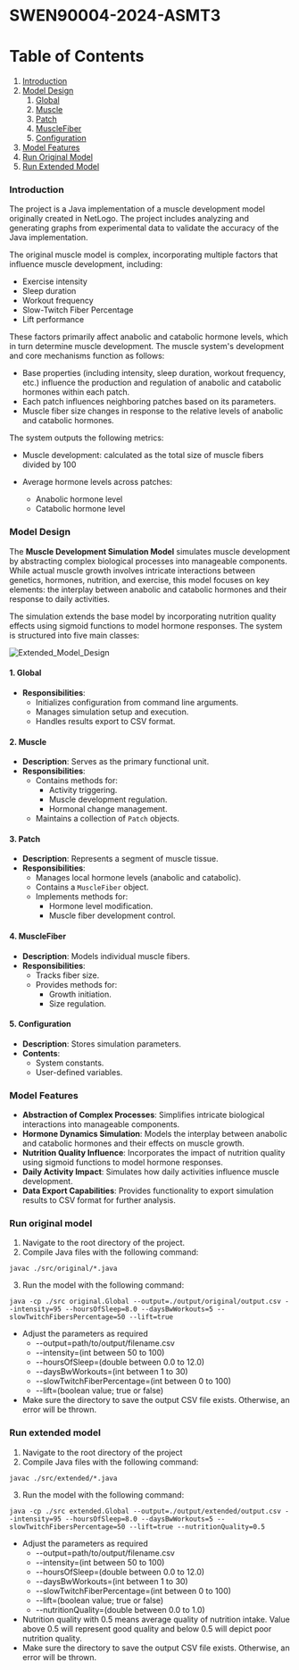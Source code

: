 # SWEN90004-2024-ASMT3

# Table of Contents

1. [Introduction](#introduction)
2. [Model Design](#model-design)
    1. [Global](#1-global)
    2. [Muscle](#2-muscle)
    3. [Patch](#3-patch)
    4. [MuscleFiber](#4-musclefiber)
    5. [Configuration](#5-configuration)
3. [Model Features](#model-features)
4. [Run Original Model](#run-original-model)
5. [Run Extended Model](#run-extended-model)


### Introduction

The project is a Java implementation of a muscle development model originally created in NetLogo. The project includes analyzing and generating graphs from experimental data to validate the accuracy of the Java implementation.

The original muscle model is complex, incorporating multiple factors that influence muscle development, including:

- Exercise intensity
- Sleep duration
- Workout frequency
- Slow-Twitch Fiber Percentage
- Lift performance

These factors primarily affect anabolic and catabolic hormone levels, which in turn determine muscle development. The muscle system's development and core mechanisms function as follows:

- Base properties (including intensity, sleep duration, workout frequency, etc.) influence the production and regulation of anabolic and catabolic hormones within each patch.
- Each patch influences neighboring patches based on its parameters.
- Muscle fiber size changes in response to the relative levels of anabolic and catabolic hormones.

The system outputs the following metrics:

- Muscle development: calculated as the total size of muscle fibers divided by 100
- Average hormone levels across patches:

    - Anabolic hormone level
    - Catabolic hormone level


### Model Design

The **Muscle Development Simulation Model** simulates muscle development by abstracting complex biological processes into manageable components. While actual muscle growth involves intricate interactions between genetics, hormones, nutrition, and exercise, this model focuses on key elements: the interplay between anabolic and catabolic hormones and their response to daily activities.

The simulation extends the base model by incorporating nutrition quality effects using sigmoid functions to model hormone responses. The system is structured into five main classes:

![Extended_Model_Design](https://github.com/user-attachments/assets/5e15ae91-1c51-444b-9d7e-e9dc60721e70)

#### 1. Global
- **Responsibilities**:
  - Initializes configuration from command line arguments.
  - Manages simulation setup and execution.
  - Handles results export to CSV format.

#### 2. Muscle
- **Description**: Serves as the primary functional unit.
- **Responsibilities**:
  - Contains methods for:
    - Activity triggering.
    - Muscle development regulation.
    - Hormonal change management.
  - Maintains a collection of `Patch` objects.

#### 3. Patch
- **Description**: Represents a segment of muscle tissue.
- **Responsibilities**:
  - Manages local hormone levels (anabolic and catabolic).
  - Contains a `MuscleFiber` object.
  - Implements methods for:
    - Hormone level modification.
    - Muscle fiber development control.

#### 4. MuscleFiber
- **Description**: Models individual muscle fibers.
- **Responsibilities**:
  - Tracks fiber size.
  - Provides methods for:
    - Growth initiation.
    - Size regulation.

#### 5. Configuration
- **Description**: Stores simulation parameters.
- **Contents**:
  - System constants.
  - User-defined variables.


### Model Features

- **Abstraction of Complex Processes**: Simplifies intricate biological interactions into manageable components.
- **Hormone Dynamics Simulation**: Models the interplay between anabolic and catabolic hormones and their effects on muscle growth.
- **Nutrition Quality Influence**: Incorporates the impact of nutrition quality using sigmoid functions to model hormone responses.
- **Daily Activity Impact**: Simulates how daily activities influence muscle development.
- **Data Export Capabilities**: Provides functionality to export simulation results to CSV format for further analysis.


### Run original model
1. Navigate to the root directory of the project.
2. Compile Java files with the following command:
```
javac ./src/original/*.java
```
3. Run the model with the following command:
```
java -cp ./src original.Global --output=./output/original/output.csv --intensity=95 --hoursOfSleep=8.0 --daysBwWorkouts=5 --slowTwitchFibersPercentage=50 --lift=true
```
- Adjust the parameters as required
    - --output=path/to/output/filename.csv
    - --intensity=(int between 50 to 100)
    - --hoursOfSleep=(double between 0.0 to 12.0)
    - --daysBwWorkouts=(int between 1 to 30)
    - --slowTwitchFiberPercentage=(int between 0 to 100)
    - --lift=(boolean value; true or false)
- Make sure the directory to save the output CSV file exists. Otherwise, an error will be thrown.

### Run extended model
1. Navigate to the root directory of the project
2. Compile Java files with the following command:
```
javac ./src/extended/*.java
```
3. Run the model with the following command:
```
java -cp ./src extended.Global --output=./output/extended/output.csv --intensity=95 --hoursOfSleep=8.0 --daysBwWorkouts=5 --slowTwitchFibersPercentage=50 --lift=true --nutritionQuality=0.5
```
- Adjust the parameters as required
    - --output=path/to/output/filename.csv
    - --intensity=(int between 50 to 100)
    - --hoursOfSleep=(double between 0.0 to 12.0)
    - --daysBwWorkouts=(int between 1 to 30)
    - --slowTwitchFiberPercentage=(int between 0 to 100)
    - --lift=(boolean value; true or false)
    - --nutritionQuality=(double between 0.0 to 1.0)
- Nutrition quality with 0.5 means average quality of nutrition intake. Value above 0.5 will represent good quality and below 0.5 will depict poor nutrition quality.
- Make sure the directory to save the output CSV file exists. Otherwise, an error will be thrown.
